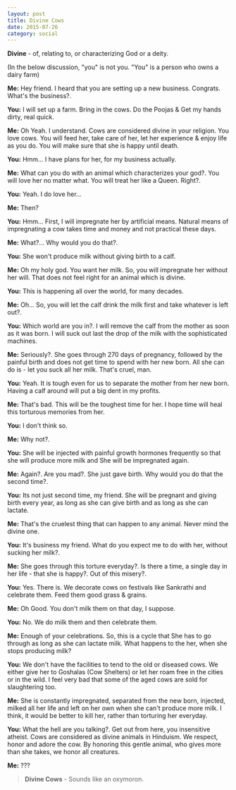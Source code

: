 ```yaml
---
layout: post
title: Divine Cows
date: 2015-07-26
category: social
---
```


**Divine** - of, relating to, or characterizing God or a deity.  

(In the below discussion, "you" is not you. "You" is a person who owns a dairy farm)

**Me:** Hey friend. I heard that you are setting up a new business. Congrats. What's the business?.

**You:** I will set up a farm. Bring in the cows. Do the Poojas & Get my hands dirty, real quick.

**Me:** Oh Yeah. I understand. Cows are considered divine in your religion. You love cows. You will feed her, take care of her, let her experience & enjoy life as you do. You will make sure that she is happy until death.

**You:** Hmm... I have plans for her, for my business actually.

**Me:** What can you do with an animal which characterizes your god?. You will love her no matter what. You will treat her like a Queen. Right?.

**You:** Yeah. I do love her...

**Me:** Then?

**You:** Hmm... First, I will impregnate her by artificial means. Natural means of impregnating a cow takes time and money and not practical these days.

**Me:** What?... Why would you do that?.

**You:** She won't produce milk without giving birth to a calf.

**Me:** Oh my holy god. You want her milk. So, you will impregnate her without her will. That does not feel right for an animal which is divine.

**You:** This is happening all over the world, for many decades.

**Me:** Oh... So, you will let the calf drink the milk first and take whatever is left out?.

**You:** Which world are you in?. I will remove the calf from the mother as soon as it was born. I will suck out last the drop of the milk with the sophisticated machines.

**Me:** Seriously?. She goes through 270 days of pregnancy, followed by the painful birth and does not get time to spend with her new born. All she can do is - let you suck all her milk. That's cruel, man. 

**You:** Yeah. It is tough even for us to separate the mother from her new born. Having a calf around will put a big dent in my profits. 

**Me:** That's bad. This will be the toughest time for her. I hope time will heal this torturous memories from her.

**You:** I don't think so.

**Me:** Why not?. 

**You:** She will be injected with painful growth hormones frequently so that she will produce more milk and She will be impregnated again.

**Me:** Again?. Are you mad?. She just gave birth. Why would you do that the second time?.

**You:** Its not just second time, my friend. She will be pregnant and giving birth every year, as long as she can give birth and as long as she can lactate.

**Me:** That's the cruelest thing that can happen to any animal. Never mind the divine one. 

**You:** It's business my friend. What do you expect me to do with her, without sucking her milk?. 

**Me:** She goes through this torture everyday?. Is there a time, a single day in her life - that she is happy?. Out of this misery?.

**You:** Yes. There is. We decorate cows on festivals like Sankrathi and celebrate them. Feed them good grass & grains.

**Me:** Oh Good. You don't milk them on that day, I suppose.

**You:** No. We do milk them and then celebrate them.

**Me:** Enough of your celebrations. So, this is a cycle that She has to go through as long as she can lactate milk. What happens to the her, when she stops producing milk?

**You:** We don't have the facilities to tend to the old or diseased cows. We either give her to Goshalas (Cow Shelters) or let her roam free in the cities or in the wild. I feel very bad that some of the aged cows are sold for slaughtering too.

**Me:**  She is constantly impregnated, separated from the new born, injected, milked all her life and left on her own when she can't produce more milk. I think, it would be better to kill her, rather than torturing her everyday.

**You:** What the hell are you talking?. Get out from here, you insensitive atheist. Cows are considered as divine animals in Hinduism. We respect, honor and adore the cow. By honoring this gentle animal, who gives more than she takes, we honor all creatures.

**Me:** ???

> **Divine Cows** - Sounds like an oxymoron.
